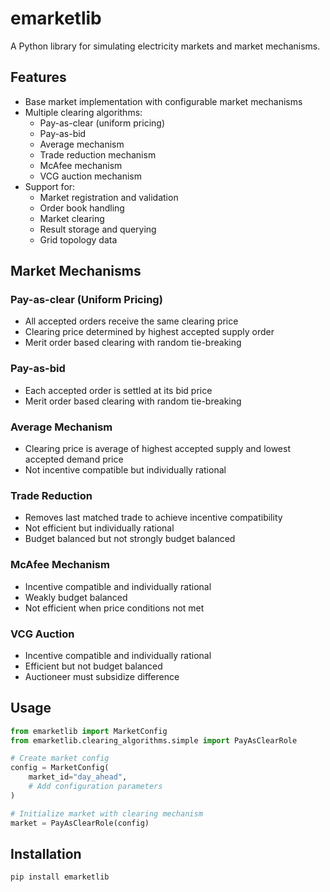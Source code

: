<!--
SPDX-FileCopyrightText: Florian Maurer

SPDX-License-Identifier: AGPL-3.0-or-later
-->

# emarketlib

A Python library for simulating electricity markets and market mechanisms.

## Features

- Base market implementation with configurable market mechanisms
- Multiple clearing algorithms:
  - Pay-as-clear (uniform pricing)
  - Pay-as-bid
  - Average mechanism
  - Trade reduction mechanism
  - McAfee mechanism
  - VCG auction mechanism
- Support for:
  - Market registration and validation
  - Order book handling
  - Market clearing
  - Result storage and querying
  - Grid topology data

## Market Mechanisms

### Pay-as-clear (Uniform Pricing)
- All accepted orders receive the same clearing price
- Clearing price determined by highest accepted supply order
- Merit order based clearing with random tie-breaking

### Pay-as-bid
- Each accepted order is settled at its bid price
- Merit order based clearing with random tie-breaking

### Average Mechanism
- Clearing price is average of highest accepted supply and lowest accepted demand price
- Not incentive compatible but individually rational

### Trade Reduction
- Removes last matched trade to achieve incentive compatibility
- Not efficient but individually rational
- Budget balanced but not strongly budget balanced

### McAfee Mechanism
- Incentive compatible and individually rational
- Weakly budget balanced
- Not efficient when price conditions not met

### VCG Auction
- Incentive compatible and individually rational
- Efficient but not budget balanced
- Auctioneer must subsidize difference

## Usage

```python
from emarketlib import MarketConfig
from emarketlib.clearing_algorithms.simple import PayAsClearRole

# Create market config
config = MarketConfig(
    market_id="day_ahead",
    # Add configuration parameters
)

# Initialize market with clearing mechanism
market = PayAsClearRole(config)
```


## Installation


`pip install emarketlib`
